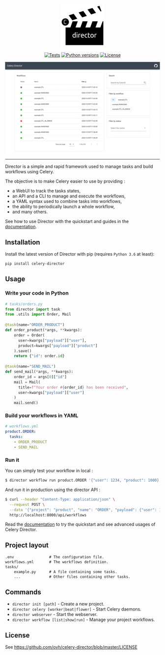 <p align="center">
  <img alt="Celery Director logo" src="https://raw.githubusercontent.com/ovh/celery-director/master/logo.png">
</p>
<p align="center">
  <a href="https://github.com/ovh/celery-director/actions/workflows/tests.yml"><img alt="Tests" src="https://github.com/ovh/celery-director/workflows/Tests/badge.svg"></a>
  <a href="https://www.python.org/"><img alt="Python versions" src="https://img.shields.io/badge/python-3.6%2B-blue.svg"></a>
  <a href="https://github.com/ovh/depc/blob/master/LICENSE"><img alt="License" src="https://img.shields.io/badge/license-BSD%203--Clause-blue.svg"></a>
</p>
<p align="center">
  <a href="https://raw.githubusercontent.com/ovh/celery-director/master/director.gif"><img alt="Celery Director" src="https://raw.githubusercontent.com/ovh/celery-director/master/director.gif"></a>
</p>

----------------

Director is a simple and rapid framework used to manage tasks and build workflows using Celery.

The objective is to make Celery easier to use by providing :

- a WebUI to track the tasks states,
- an API and a CLI to manage and execute the workflows,
- a YAML syntax used to combine tasks into workflows,
- the ability to periodically launch a whole workflow,
- and many others.

See how to use Director with the quickstart and guides in the [documentation](https://ovh.github.io/celery-director/).

## Installation

Install the latest version of Director with pip (requires `Python 3.6` at least):

```bash
pip install celery-director
```

## Usage

### Write your code in Python

```python
# tasks/orders.py
from director import task
from .utils import Order, Mail

@task(name="ORDER_PRODUCT")
def order_product(*args, **kwargs):
    order = Order(
      user=kwargs["payload"]["user"],
      product=kwargs["payload"]["product"]
    ).save()
    return {"id": order.id}

@task(name="SEND_MAIL")
def send_mail(*args, **kwargs):
    order_id = args[0]["id"]
    mail = Mail(
      title=f"Your order #{order_id} has been received",
      user=kwargs["payload"]["user"]
    )
    mail.send()
```

### Build your workflows in YAML

```yaml
# workflows.yml
product.ORDER:
  tasks:
    - ORDER_PRODUCT
    - SEND_MAIL
```

### Run it

You can simply test your workflow in local :

```bash
$ director workflow run product.ORDER '{"user": 1234, "product": 1000}'
```

And run it in production using the director API :

```bash
$ curl --header "Content-Type: application/json" \
  --request POST \
  --data '{"project": "product", "name": "ORDER", "payload": {"user": 1234, "product": 1000}}' \
  http://localhost:8000/api/workflows
```

Read the [documentation](https://ovh.github.io/celery-director/) to try the quickstart and see advanced usages of Celery Director.

## Project layout

    .env                # The configuration file.
    workflows.yml       # The workflows definition.
    tasks/
        example.py      # A file containing some tasks.
        ...             # Other files containing other tasks.

## Commands

* `director init [path]` - Create a new project.
* `director celery [worker|beat|flower]` - Start Celery daemons.
* `director webserver` - Start the webserver.
* `director workflow [list|show|run]` - Manage your project workflows.

## License

See https://github.com/ovh/celery-director/blob/master/LICENSE
